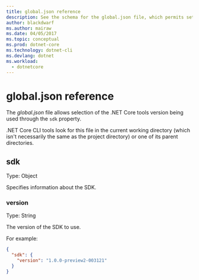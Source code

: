 ```yaml
---
title: global.json reference
description: See the schema for the global.json file, which permits setting the .NET Core tools version.
author: blackdwarf
ms.author: mairaw
ms.date: 04/05/2017
ms.topic: conceptual
ms.prod: dotnet-core
ms.technology: dotnet-cli
ms.devlang: dotnet
ms.workload: 
  - dotnetcore
---
```

# global.json reference

The *global.json* file allows selection of the .NET Core tools version being used through the `sdk` property.

.NET Core CLI tools look for this file in the current working directory (which isn't necessarily the same as the project directory) or one of its parent directories.

## sdk
Type: Object

Specifies information about the SDK.

### version
Type: String

The version of the SDK to use.

For example:

```json
{
  "sdk": {
    "version": "1.0.0-preview2-003121"
  }
}
```
